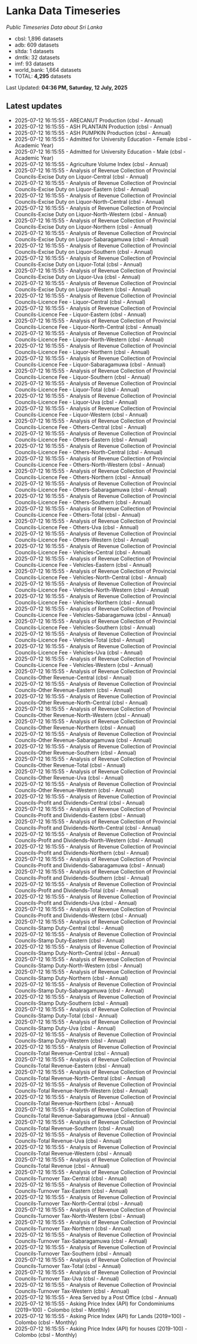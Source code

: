 # Lanka Data Timeseries
*Public Timeseries Data about Sri Lanka*

* cbsl: 1,896 datasets
* adb: 609 datasets
* sltda: 1 datasets
* dmtlk: 32 datasets
* imf: 93 datasets
* world_bank: 1,664 datasets
* TOTAL: **4,295** datasets

Last Updated: **04:36 PM, Saturday, 12 July, 2025**

## Latest updates

* 2025-07-12 16:15:55 - ARECANUT Production (cbsl - Annual)
* 2025-07-12 16:15:55 - ASH PLANTAIN Production (cbsl - Annual)
* 2025-07-12 16:15:55 - ASH PUMPKIN Production (cbsl - Annual)
* 2025-07-12 16:15:55 - Admitted for University Education - Female (cbsl - Academic Year)
* 2025-07-12 16:15:55 - Admitted for University Education - Male (cbsl - Academic Year)
* 2025-07-12 16:15:55 - Agriculture Volume Index (cbsl - Annual)
* 2025-07-12 16:15:55 - Analysis of Revenue Collection of Provincial Councils-Excise Duty on Liquor-Central (cbsl - Annual)
* 2025-07-12 16:15:55 - Analysis of Revenue Collection of Provincial Councils-Excise Duty on Liquor-Eastern (cbsl - Annual)
* 2025-07-12 16:15:55 - Analysis of Revenue Collection of Provincial Councils-Excise Duty on Liquor-North-Central (cbsl - Annual)
* 2025-07-12 16:15:55 - Analysis of Revenue Collection of Provincial Councils-Excise Duty on Liquor-North-Western (cbsl - Annual)
* 2025-07-12 16:15:55 - Analysis of Revenue Collection of Provincial Councils-Excise Duty on Liquor-Northern (cbsl - Annual)
* 2025-07-12 16:15:55 - Analysis of Revenue Collection of Provincial Councils-Excise Duty on Liquor-Sabaragamuwa (cbsl - Annual)
* 2025-07-12 16:15:55 - Analysis of Revenue Collection of Provincial Councils-Excise Duty on Liquor-Southern (cbsl - Annual)
* 2025-07-12 16:15:55 - Analysis of Revenue Collection of Provincial Councils-Excise Duty on Liquor-Total (cbsl - Annual)
* 2025-07-12 16:15:55 - Analysis of Revenue Collection of Provincial Councils-Excise Duty on Liquor-Uva (cbsl - Annual)
* 2025-07-12 16:15:55 - Analysis of Revenue Collection of Provincial Councils-Excise Duty on Liquor-Western (cbsl - Annual)
* 2025-07-12 16:15:55 - Analysis of Revenue Collection of Provincial Councils-Licence Fee - Liquor-Central (cbsl - Annual)
* 2025-07-12 16:15:55 - Analysis of Revenue Collection of Provincial Councils-Licence Fee - Liquor-Eastern (cbsl - Annual)
* 2025-07-12 16:15:55 - Analysis of Revenue Collection of Provincial Councils-Licence Fee - Liquor-North-Central (cbsl - Annual)
* 2025-07-12 16:15:55 - Analysis of Revenue Collection of Provincial Councils-Licence Fee - Liquor-North-Western (cbsl - Annual)
* 2025-07-12 16:15:55 - Analysis of Revenue Collection of Provincial Councils-Licence Fee - Liquor-Northern (cbsl - Annual)
* 2025-07-12 16:15:55 - Analysis of Revenue Collection of Provincial Councils-Licence Fee - Liquor-Sabaragamuwa (cbsl - Annual)
* 2025-07-12 16:15:55 - Analysis of Revenue Collection of Provincial Councils-Licence Fee - Liquor-Southern (cbsl - Annual)
* 2025-07-12 16:15:55 - Analysis of Revenue Collection of Provincial Councils-Licence Fee - Liquor-Total (cbsl - Annual)
* 2025-07-12 16:15:55 - Analysis of Revenue Collection of Provincial Councils-Licence Fee - Liquor-Uva (cbsl - Annual)
* 2025-07-12 16:15:55 - Analysis of Revenue Collection of Provincial Councils-Licence Fee - Liquor-Western (cbsl - Annual)
* 2025-07-12 16:15:55 - Analysis of Revenue Collection of Provincial Councils-Licence Fee - Others-Central (cbsl - Annual)
* 2025-07-12 16:15:55 - Analysis of Revenue Collection of Provincial Councils-Licence Fee - Others-Eastern (cbsl - Annual)
* 2025-07-12 16:15:55 - Analysis of Revenue Collection of Provincial Councils-Licence Fee - Others-North-Central (cbsl - Annual)
* 2025-07-12 16:15:55 - Analysis of Revenue Collection of Provincial Councils-Licence Fee - Others-North-Western (cbsl - Annual)
* 2025-07-12 16:15:55 - Analysis of Revenue Collection of Provincial Councils-Licence Fee - Others-Northern (cbsl - Annual)
* 2025-07-12 16:15:55 - Analysis of Revenue Collection of Provincial Councils-Licence Fee - Others-Sabaragamuwa (cbsl - Annual)
* 2025-07-12 16:15:55 - Analysis of Revenue Collection of Provincial Councils-Licence Fee - Others-Southern (cbsl - Annual)
* 2025-07-12 16:15:55 - Analysis of Revenue Collection of Provincial Councils-Licence Fee - Others-Total (cbsl - Annual)
* 2025-07-12 16:15:55 - Analysis of Revenue Collection of Provincial Councils-Licence Fee - Others-Uva (cbsl - Annual)
* 2025-07-12 16:15:55 - Analysis of Revenue Collection of Provincial Councils-Licence Fee - Others-Western (cbsl - Annual)
* 2025-07-12 16:15:55 - Analysis of Revenue Collection of Provincial Councils-Licence Fee - Vehicles-Central (cbsl - Annual)
* 2025-07-12 16:15:55 - Analysis of Revenue Collection of Provincial Councils-Licence Fee - Vehicles-Eastern (cbsl - Annual)
* 2025-07-12 16:15:55 - Analysis of Revenue Collection of Provincial Councils-Licence Fee - Vehicles-North-Central (cbsl - Annual)
* 2025-07-12 16:15:55 - Analysis of Revenue Collection of Provincial Councils-Licence Fee - Vehicles-North-Western (cbsl - Annual)
* 2025-07-12 16:15:55 - Analysis of Revenue Collection of Provincial Councils-Licence Fee - Vehicles-Northern (cbsl - Annual)
* 2025-07-12 16:15:55 - Analysis of Revenue Collection of Provincial Councils-Licence Fee - Vehicles-Sabaragamuwa (cbsl - Annual)
* 2025-07-12 16:15:55 - Analysis of Revenue Collection of Provincial Councils-Licence Fee - Vehicles-Southern (cbsl - Annual)
* 2025-07-12 16:15:55 - Analysis of Revenue Collection of Provincial Councils-Licence Fee - Vehicles-Total (cbsl - Annual)
* 2025-07-12 16:15:55 - Analysis of Revenue Collection of Provincial Councils-Licence Fee - Vehicles-Uva (cbsl - Annual)
* 2025-07-12 16:15:55 - Analysis of Revenue Collection of Provincial Councils-Licence Fee - Vehicles-Western (cbsl - Annual)
* 2025-07-12 16:15:55 - Analysis of Revenue Collection of Provincial Councils-Other Revenue-Central (cbsl - Annual)
* 2025-07-12 16:15:55 - Analysis of Revenue Collection of Provincial Councils-Other Revenue-Eastern (cbsl - Annual)
* 2025-07-12 16:15:55 - Analysis of Revenue Collection of Provincial Councils-Other Revenue-North-Central (cbsl - Annual)
* 2025-07-12 16:15:55 - Analysis of Revenue Collection of Provincial Councils-Other Revenue-North-Western (cbsl - Annual)
* 2025-07-12 16:15:55 - Analysis of Revenue Collection of Provincial Councils-Other Revenue-Northern (cbsl - Annual)
* 2025-07-12 16:15:55 - Analysis of Revenue Collection of Provincial Councils-Other Revenue-Sabaragamuwa (cbsl - Annual)
* 2025-07-12 16:15:55 - Analysis of Revenue Collection of Provincial Councils-Other Revenue-Southern (cbsl - Annual)
* 2025-07-12 16:15:55 - Analysis of Revenue Collection of Provincial Councils-Other Revenue-Total (cbsl - Annual)
* 2025-07-12 16:15:55 - Analysis of Revenue Collection of Provincial Councils-Other Revenue-Uva (cbsl - Annual)
* 2025-07-12 16:15:55 - Analysis of Revenue Collection of Provincial Councils-Other Revenue-Western (cbsl - Annual)
* 2025-07-12 16:15:55 - Analysis of Revenue Collection of Provincial Councils-Profit and Dividends-Central (cbsl - Annual)
* 2025-07-12 16:15:55 - Analysis of Revenue Collection of Provincial Councils-Profit and Dividends-Eastern (cbsl - Annual)
* 2025-07-12 16:15:55 - Analysis of Revenue Collection of Provincial Councils-Profit and Dividends-North-Central (cbsl - Annual)
* 2025-07-12 16:15:55 - Analysis of Revenue Collection of Provincial Councils-Profit and Dividends-North-Western (cbsl - Annual)
* 2025-07-12 16:15:55 - Analysis of Revenue Collection of Provincial Councils-Profit and Dividends-Northern (cbsl - Annual)
* 2025-07-12 16:15:55 - Analysis of Revenue Collection of Provincial Councils-Profit and Dividends-Sabaragamuwa (cbsl - Annual)
* 2025-07-12 16:15:55 - Analysis of Revenue Collection of Provincial Councils-Profit and Dividends-Southern (cbsl - Annual)
* 2025-07-12 16:15:55 - Analysis of Revenue Collection of Provincial Councils-Profit and Dividends-Total (cbsl - Annual)
* 2025-07-12 16:15:55 - Analysis of Revenue Collection of Provincial Councils-Profit and Dividends-Uva (cbsl - Annual)
* 2025-07-12 16:15:55 - Analysis of Revenue Collection of Provincial Councils-Profit and Dividends-Western (cbsl - Annual)
* 2025-07-12 16:15:55 - Analysis of Revenue Collection of Provincial Councils-Stamp Duty-Central (cbsl - Annual)
* 2025-07-12 16:15:55 - Analysis of Revenue Collection of Provincial Councils-Stamp Duty-Eastern (cbsl - Annual)
* 2025-07-12 16:15:55 - Analysis of Revenue Collection of Provincial Councils-Stamp Duty-North-Central (cbsl - Annual)
* 2025-07-12 16:15:55 - Analysis of Revenue Collection of Provincial Councils-Stamp Duty-North-Western (cbsl - Annual)
* 2025-07-12 16:15:55 - Analysis of Revenue Collection of Provincial Councils-Stamp Duty-Northern (cbsl - Annual)
* 2025-07-12 16:15:55 - Analysis of Revenue Collection of Provincial Councils-Stamp Duty-Sabaragamuwa (cbsl - Annual)
* 2025-07-12 16:15:55 - Analysis of Revenue Collection of Provincial Councils-Stamp Duty-Southern (cbsl - Annual)
* 2025-07-12 16:15:55 - Analysis of Revenue Collection of Provincial Councils-Stamp Duty-Total (cbsl - Annual)
* 2025-07-12 16:15:55 - Analysis of Revenue Collection of Provincial Councils-Stamp Duty-Uva (cbsl - Annual)
* 2025-07-12 16:15:55 - Analysis of Revenue Collection of Provincial Councils-Stamp Duty-Western (cbsl - Annual)
* 2025-07-12 16:15:55 - Analysis of Revenue Collection of Provincial Councils-Total Revenue-Central (cbsl - Annual)
* 2025-07-12 16:15:55 - Analysis of Revenue Collection of Provincial Councils-Total Revenue-Eastern (cbsl - Annual)
* 2025-07-12 16:15:55 - Analysis of Revenue Collection of Provincial Councils-Total Revenue-North-Central (cbsl - Annual)
* 2025-07-12 16:15:55 - Analysis of Revenue Collection of Provincial Councils-Total Revenue-North-Western (cbsl - Annual)
* 2025-07-12 16:15:55 - Analysis of Revenue Collection of Provincial Councils-Total Revenue-Northern (cbsl - Annual)
* 2025-07-12 16:15:55 - Analysis of Revenue Collection of Provincial Councils-Total Revenue-Sabaragamuwa (cbsl - Annual)
* 2025-07-12 16:15:55 - Analysis of Revenue Collection of Provincial Councils-Total Revenue-Southern (cbsl - Annual)
* 2025-07-12 16:15:55 - Analysis of Revenue Collection of Provincial Councils-Total Revenue-Uva (cbsl - Annual)
* 2025-07-12 16:15:55 - Analysis of Revenue Collection of Provincial Councils-Total Revenue-Western (cbsl - Annual)
* 2025-07-12 16:15:55 - Analysis of Revenue Collection of Provincial Councils-Total Revenue (cbsl - Annual)
* 2025-07-12 16:15:55 - Analysis of Revenue Collection of Provincial Councils-Turnover Tax-Central (cbsl - Annual)
* 2025-07-12 16:15:55 - Analysis of Revenue Collection of Provincial Councils-Turnover Tax-Eastern (cbsl - Annual)
* 2025-07-12 16:15:55 - Analysis of Revenue Collection of Provincial Councils-Turnover Tax-North-Central (cbsl - Annual)
* 2025-07-12 16:15:55 - Analysis of Revenue Collection of Provincial Councils-Turnover Tax-North-Western (cbsl - Annual)
* 2025-07-12 16:15:55 - Analysis of Revenue Collection of Provincial Councils-Turnover Tax-Northern (cbsl - Annual)
* 2025-07-12 16:15:55 - Analysis of Revenue Collection of Provincial Councils-Turnover Tax-Sabaragamuwa (cbsl - Annual)
* 2025-07-12 16:15:55 - Analysis of Revenue Collection of Provincial Councils-Turnover Tax-Southern (cbsl - Annual)
* 2025-07-12 16:15:55 - Analysis of Revenue Collection of Provincial Councils-Turnover Tax-Total (cbsl - Annual)
* 2025-07-12 16:15:55 - Analysis of Revenue Collection of Provincial Councils-Turnover Tax-Uva (cbsl - Annual)
* 2025-07-12 16:15:55 - Analysis of Revenue Collection of Provincial Councils-Turnover Tax-Western (cbsl - Annual)
* 2025-07-12 16:15:55 - Area Served by a Post Office (cbsl - Annual)
* 2025-07-12 16:15:55 - Asking Price Index (API) for Condominiums (2019=100) - Colombo (cbsl - Monthly)
* 2025-07-12 16:15:55 - Asking Price Index (API) for Lands (2019=100) - Colombo (cbsl - Monthly)
* 2025-07-12 16:15:55 - Asking Price Index (API) for houses (2019-100) - Colombo (cbsl - Monthly)